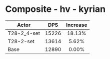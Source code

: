 # Composite - hv - kyrian
| Actor | DPS | Increase |
|---|:---:|:---:|
|T28-2_4-set|15226|18.13%|
|T28-2-set|13614|5.62%|
|Base|12890|0.00%|
